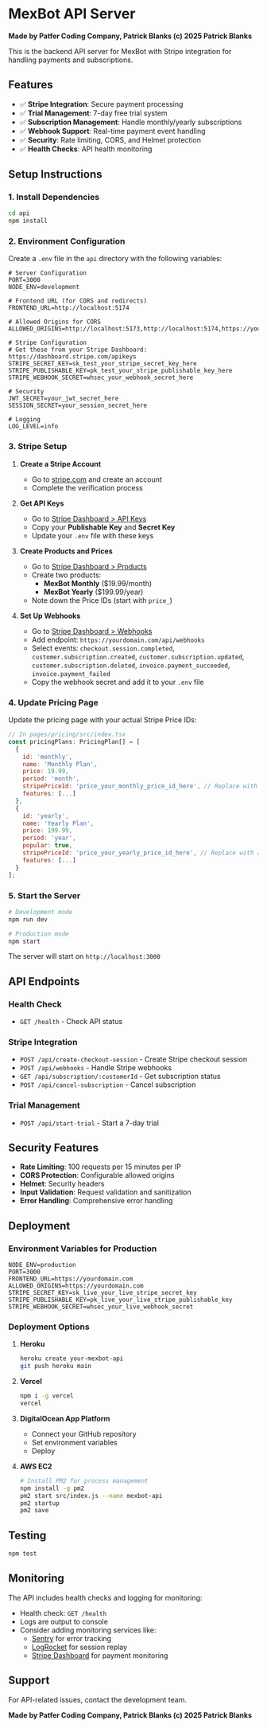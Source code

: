 # MexBot API Server

**Made by Patfer Coding Company, Patrick Blanks (c) 2025 Patrick Blanks**

This is the backend API server for MexBot with Stripe integration for handling payments and subscriptions.

## Features

- ✅ **Stripe Integration**: Secure payment processing
- ✅ **Trial Management**: 7-day free trial system
- ✅ **Subscription Management**: Handle monthly/yearly subscriptions
- ✅ **Webhook Support**: Real-time payment event handling
- ✅ **Security**: Rate limiting, CORS, and Helmet protection
- ✅ **Health Checks**: API health monitoring

## Setup Instructions

### 1. Install Dependencies

```bash
cd api
npm install
```

### 2. Environment Configuration

Create a `.env` file in the `api` directory with the following variables:

```env
# Server Configuration
PORT=3000
NODE_ENV=development

# Frontend URL (for CORS and redirects)
FRONTEND_URL=http://localhost:5174

# Allowed Origins for CORS
ALLOWED_ORIGINS=http://localhost:5173,http://localhost:5174,https://yourdomain.com

# Stripe Configuration
# Get these from your Stripe Dashboard: https://dashboard.stripe.com/apikeys
STRIPE_SECRET_KEY=sk_test_your_stripe_secret_key_here
STRIPE_PUBLISHABLE_KEY=pk_test_your_stripe_publishable_key_here
STRIPE_WEBHOOK_SECRET=whsec_your_webhook_secret_here

# Security
JWT_SECRET=your_jwt_secret_here
SESSION_SECRET=your_session_secret_here

# Logging
LOG_LEVEL=info
```

### 3. Stripe Setup

1. **Create a Stripe Account**
   - Go to [stripe.com](https://stripe.com) and create an account
   - Complete the verification process

2. **Get API Keys**
   - Go to [Stripe Dashboard > API Keys](https://dashboard.stripe.com/apikeys)
   - Copy your **Publishable Key** and **Secret Key**
   - Update your `.env` file with these keys

3. **Create Products and Prices**
   - Go to [Stripe Dashboard > Products](https://dashboard.stripe.com/products)
   - Create two products:
     - **MexBot Monthly** ($19.99/month)
     - **MexBot Yearly** ($199.99/year)
   - Note down the Price IDs (start with `price_`)

4. **Set Up Webhooks**
   - Go to [Stripe Dashboard > Webhooks](https://dashboard.stripe.com/webhooks)
   - Add endpoint: `https://yourdomain.com/api/webhooks`
   - Select events: `checkout.session.completed`, `customer.subscription.created`, `customer.subscription.updated`, `customer.subscription.deleted`, `invoice.payment_succeeded`, `invoice.payment_failed`
   - Copy the webhook secret and add it to your `.env` file

### 4. Update Pricing Page

Update the pricing page with your actual Stripe Price IDs:

```javascript
// In pages/pricing/src/index.tsx
const pricingPlans: PricingPlan[] = [
  {
    id: 'monthly',
    name: 'Monthly Plan',
    price: 19.99,
    period: 'month',
    stripePriceId: 'price_your_monthly_price_id_here', // Replace with actual Stripe price ID
    features: [...]
  },
  {
    id: 'yearly',
    name: 'Yearly Plan',
    price: 199.99,
    period: 'year',
    popular: true,
    stripePriceId: 'price_your_yearly_price_id_here', // Replace with actual Stripe price ID
    features: [...]
  }
];
```

### 5. Start the Server

```bash
# Development mode
npm run dev

# Production mode
npm start
```

The server will start on `http://localhost:3000`

## API Endpoints

### Health Check
- `GET /health` - Check API status

### Stripe Integration
- `POST /api/create-checkout-session` - Create Stripe checkout session
- `POST /api/webhooks` - Handle Stripe webhooks
- `GET /api/subscription/:customerId` - Get subscription status
- `POST /api/cancel-subscription` - Cancel subscription

### Trial Management
- `POST /api/start-trial` - Start a 7-day trial

## Security Features

- **Rate Limiting**: 100 requests per 15 minutes per IP
- **CORS Protection**: Configurable allowed origins
- **Helmet**: Security headers
- **Input Validation**: Request validation and sanitization
- **Error Handling**: Comprehensive error handling

## Deployment

### Environment Variables for Production

```env
NODE_ENV=production
PORT=3000
FRONTEND_URL=https://yourdomain.com
ALLOWED_ORIGINS=https://yourdomain.com
STRIPE_SECRET_KEY=sk_live_your_live_stripe_secret_key
STRIPE_PUBLISHABLE_KEY=pk_live_your_live_stripe_publishable_key
STRIPE_WEBHOOK_SECRET=whsec_your_live_webhook_secret
```

### Deployment Options

1. **Heroku**
   ```bash
   heroku create your-mexbot-api
   git push heroku main
   ```

2. **Vercel**
   ```bash
   npm i -g vercel
   vercel
   ```

3. **DigitalOcean App Platform**
   - Connect your GitHub repository
   - Set environment variables
   - Deploy

4. **AWS EC2**
   ```bash
   # Install PM2 for process management
   npm install -g pm2
   pm2 start src/index.js --name mexbot-api
   pm2 startup
   pm2 save
   ```

## Testing

```bash
npm test
```

## Monitoring

The API includes health checks and logging for monitoring:

- Health check: `GET /health`
- Logs are output to console
- Consider adding monitoring services like:
  - [Sentry](https://sentry.io) for error tracking
  - [LogRocket](https://logrocket.com) for session replay
  - [Stripe Dashboard](https://dashboard.stripe.com) for payment monitoring

## Support

For API-related issues, contact the development team.

**Made by Patfer Coding Company, Patrick Blanks (c) 2025 Patrick Blanks** 